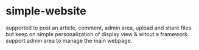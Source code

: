 # simple-website
supported to post an article, comment, admin area, upload and share files. but keep on simple personalization of display view & witout a framework. support admin area to manage the main webpage.

